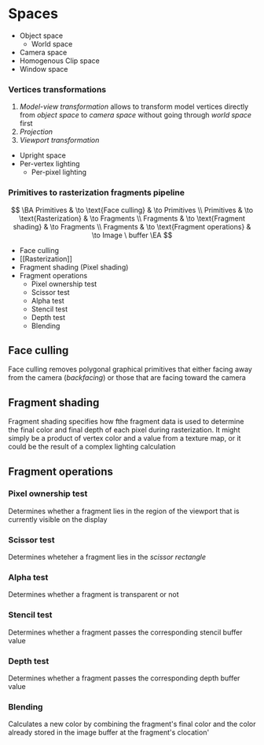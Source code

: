 # Spaces
- Object space
	- World space
- Camera space
- Homogenous Clip space
- Window space

### Vertices transformations
1. *Model-view transformation* allows to transform model vertices directly from *object space* to *camera space* without going through *world space* first
1. *Projection*
1. *Viewport transformation*

* Upright space
* Per-vertex lighting
	* Per-pixel lighting

### Primitives to rasterization fragments pipeline

$$
\BA
	Primitives & \to \text{Face culling} & \to Primitives
	\\
	Primitives & \to \text{Rasterization} & \to Fragments
	\\
	Fragments & \to \text{Fragment shading} & \to Fragments
	\\
	Fragments & \to \text{Fragment operations} & \to Image \ buffer
\EA
$$

- Face culling
- [[Rasterization]]
- Fragment shading (Pixel shading)
- Fragment operations
	- Pixel ownership test
	- Scissor test
	- Alpha test
	- Stencil test
	- Depth test
	- Blending

## Face culling

Face culling removes polygonal graphical primitives that either facing away from the camera (*backfacing*) or those that are facing toward the camera

## Fragment shading

Fragment shading specifies how fthe fragment data is used to determine the final color and final depth of each pixel during rasterization. It might simply be a product of vertex color and a value from a texture map, or it could be the result of a complex lighting calculation

## Fragment operations

### Pixel ownership test

Determines whether a fragment lies in the region of the viewport that is currently visible on the display

### Scissor test

Determines wheteher a fragment lies in the *scissor rectangle*

### Alpha test

Determines whether a fragment is transparent or not

### Stencil test

Determines whether a fragment passes the corresponding stencil buffer value

### Depth test

Determines whether a fragment passes the corresponding depth buffer value

### Blending

Calculates a new color by combining the fragment's final color and the color already stored in the image buffer at the fragment's clocation'